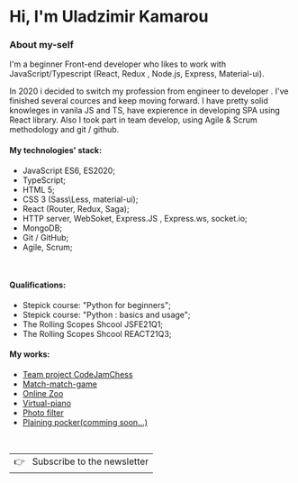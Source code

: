 # Hi, I'm Uladzimir Kamarou

### About my-self  

I'm a beginner Front-end developer who likes to work with JavaScript/Typescript (React, Redux , Node.js, Express, Material-ui). 

In 2020 i decided to switch my profession from engineer to developer . I've finished several cources and keep moving forward.
I have pretty solid knowleges in vanila JS and TS, have expierence in developing SPA using React library. 
Also I took part in team develop, using Agile & Scrum methodology and git / github.
<br />

#### My technologies' stack:  
 
* JavaScript ES6, ES2020;
* TypeScript;
* HTML 5;
* CSS 3 (Sass\Less, material-ui);
* React (Router, Redux, Saga);
* HTTP server, WebSoket, Express.JS , Express.ws, socket.io;
* MongoDB;
* Git / GitHub;
* Agile, Scrum;


<br />

#### Qualifications:

* Stepick course: "Python for beginners";
* Stepick course: "Python : basics and usage";
* The Rolling Scopes Shcool JSFE21Q1;
* The Rolling Scopes Shcool REACT21Q3;

#### My works:
 
* <a href='https://codejam-chess.netlify.app/'>Team project CodeJamChess</a>
* <a href='https://rolling-scopes-school.github.io/jeredas-JSFE2021Q1/match-match-game/'>Match-match-game</a>
* <a href='https://rolling-scopes-school.github.io/jeredas-JSFE2021Q1/online-zoo/pages/landing/landing.html'>Online Zoo</a>
* <a href='https://rolling-scopes-school.github.io/jeredas-JSFE2021Q1/virtual-piano'>Virtual-piano</a>
* <a href='https://rolling-scopes-school.github.io/jeredas-JSFE2021Q1/photo-filter'>Photo filter</a>
* <a href=''>Plaining pocker(comming soon...)</a>

<br />
<a href="https://aralroca.us8.list-manage.com/subscribe/post?u=29d99171aa3f671bde658475a&id=9f1a0b31e3">
  <table align="right">
      <tr>
          <td>
            👉 &nbsp;&nbsp;Subscribe to the newsletter
          </td>
      </tr>
  </table>
</a>
